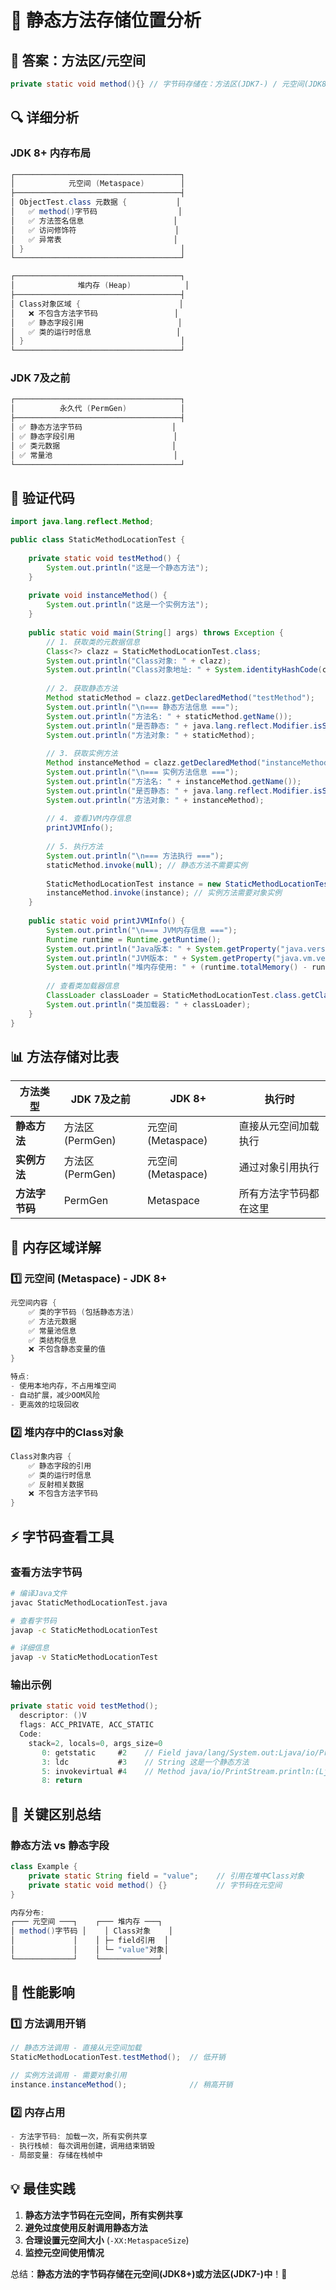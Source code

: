 # 🧠 **静态方法存储位置分析**

## 📍 **答案：方法区/元空间**

```java
private static void method(){} // 字节码存储在：方法区(JDK7-) / 元空间(JDK8+)
```

## 🔍 **详细分析**

### **JDK 8+ 内存布局**
```java
┌─────────────────────────────────────┐
│            元空间 (Metaspace)        │
├─────────────────────────────────────┤
│ ObjectTest.class 元数据 {           │
│   ✅ method()字节码                  │
│   ✅ 方法签名信息                    │
│   ✅ 访问修饰符                      │
│   ✅ 异常表                         │
│ }                                   │
└─────────────────────────────────────┘

┌─────────────────────────────────────┐
│              堆内存 (Heap)            │
├─────────────────────────────────────┤
│ Class对象区域 {                      │
│   ❌ 不包含方法字节码                 │
│   ✅ 静态字段引用                     │
│   ✅ 类的运行时信息                   │
│ }                                   │
└─────────────────────────────────────┘
```

### **JDK 7及之前**
```java
┌─────────────────────────────────────┐
│          永久代 (PermGen)            │
├─────────────────────────────────────┤
│ ✅ 静态方法字节码                    │
│ ✅ 静态字段引用                      │
│ ✅ 类元数据                         │
│ ✅ 常量池                           │
└─────────────────────────────────────┘
```

## 🧪 **验证代码**

```java
import java.lang.reflect.Method;

public class StaticMethodLocationTest {
    
    private static void testMethod() {
        System.out.println("这是一个静态方法");
    }
    
    private void instanceMethod() {
        System.out.println("这是一个实例方法");
    }
    
    public static void main(String[] args) throws Exception {
        // 1. 获取类的元数据信息
        Class<?> clazz = StaticMethodLocationTest.class;
        System.out.println("Class对象: " + clazz);
        System.out.println("Class对象地址: " + System.identityHashCode(clazz));
        
        // 2. 获取静态方法
        Method staticMethod = clazz.getDeclaredMethod("testMethod");
        System.out.println("\n=== 静态方法信息 ===");
        System.out.println("方法名: " + staticMethod.getName());
        System.out.println("是否静态: " + java.lang.reflect.Modifier.isStatic(staticMethod.getModifiers()));
        System.out.println("方法对象: " + staticMethod);
        
        // 3. 获取实例方法
        Method instanceMethod = clazz.getDeclaredMethod("instanceMethod");
        System.out.println("\n=== 实例方法信息 ===");
        System.out.println("方法名: " + instanceMethod.getName());
        System.out.println("是否静态: " + java.lang.reflect.Modifier.isStatic(instanceMethod.getModifiers()));
        System.out.println("方法对象: " + instanceMethod);
        
        // 4. 查看JVM内存信息
        printJVMInfo();
        
        // 5. 执行方法
        System.out.println("\n=== 方法执行 ===");
        staticMethod.invoke(null); // 静态方法不需要实例
        
        StaticMethodLocationTest instance = new StaticMethodLocationTest();
        instanceMethod.invoke(instance); // 实例方法需要对象实例
    }
    
    public static void printJVMInfo() {
        System.out.println("\n=== JVM内存信息 ===");
        Runtime runtime = Runtime.getRuntime();
        System.out.println("Java版本: " + System.getProperty("java.version"));
        System.out.println("JVM版本: " + System.getProperty("java.vm.version"));
        System.out.println("堆内存使用: " + (runtime.totalMemory() - runtime.freeMemory()) / 1024 / 1024 + "MB");
        
        // 查看类加载器信息
        ClassLoader classLoader = StaticMethodLocationTest.class.getClassLoader();
        System.out.println("类加载器: " + classLoader);
    }
}
```

## 📊 **方法存储对比表**

| 方法类型 | JDK 7及之前 | JDK 8+ | 执行时 |
|---------|------------|--------|--------|
| **静态方法** | 方法区(PermGen) | 元空间(Metaspace) | 直接从元空间加载执行 |
| **实例方法** | 方法区(PermGen) | 元空间(Metaspace) | 通过对象引用执行 |
| **方法字节码** | PermGen | Metaspace | 所有方法字节码都在这里 |

## 🔧 **内存区域详解**

### **1️⃣ 元空间 (Metaspace) - JDK 8+**
```java
元空间内容 {
    ✅ 类的字节码 (包括静态方法)
    ✅ 方法元数据
    ✅ 常量池信息
    ✅ 类结构信息
    ❌ 不包含静态变量的值
}

特点:
- 使用本地内存，不占用堆空间
- 自动扩展，减少OOM风险
- 更高效的垃圾回收
```

### **2️⃣ 堆内存中的Class对象**
```java
Class对象内容 {
    ✅ 静态字段的引用
    ✅ 类的运行时信息
    ✅ 反射相关数据
    ❌ 不包含方法字节码
}
```

## ⚡ **字节码查看工具**

### **查看方法字节码**
```bash
# 编译Java文件
javac StaticMethodLocationTest.java

# 查看字节码
javap -c StaticMethodLocationTest

# 详细信息
javap -v StaticMethodLocationTest
```

### **输出示例**
```java
private static void testMethod();
  descriptor: ()V
  flags: ACC_PRIVATE, ACC_STATIC
  Code:
    stack=2, locals=0, args_size=0
       0: getstatic     #2    // Field java/lang/System.out:Ljava/io/PrintStream;
       3: ldc           #3    // String 这是一个静态方法
       5: invokevirtual #4    // Method java/io/PrintStream.println:(Ljava/lang/String;)V
       8: return
```

## 🎯 **关键区别总结**

### **静态方法 vs 静态字段**
```java
class Example {
    private static String field = "value";    // 引用在堆中Class对象
    private static void method() {}           // 字节码在元空间
}

内存分布:
┌─── 元空间 ───┐    ┌─── 堆内存 ───┐
│ method()字节码 │    │ Class对象    │
│             │    │ ├─ field引用  │
│             │    │ └─ "value"对象│
└─────────────┘    └─────────────┘
```

## 🚀 **性能影响**

### **1️⃣ 方法调用开销**
```java
// 静态方法调用 - 直接从元空间加载
StaticMethodLocationTest.testMethod();  // 低开销

// 实例方法调用 - 需要对象引用
instance.instanceMethod();              // 稍高开销
```

### **2️⃣ 内存占用**
```java
- 方法字节码: 加载一次，所有实例共享
- 执行栈帧: 每次调用创建，调用结束销毁
- 局部变量: 存储在栈帧中
```

## 💡 **最佳实践**

1. **静态方法字节码在元空间，所有实例共享**
2. **避免过度使用反射调用静态方法**
3. **合理设置元空间大小** (`-XX:MetaspaceSize`)
4. **监控元空间使用情况**

总结：**静态方法的字节码存储在元空间(JDK8+)或方法区(JDK7-)中**！🎯